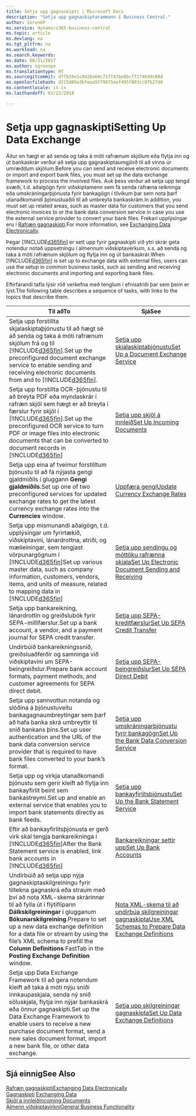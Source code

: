 ```yaml
---
title: Setja upp gagnaskipti | Microsoft Docs
description: "Setja upp gagnaskiptarammann í Business Central."
author: SorenGP
ms.service: dynamics365-business-central
ms.topic: article
ms.devlang: na
ms.tgt_pltfrm: na
ms.workload: na
ms.search.keywords: 
ms.date: 08/21/2017
ms.author: sgroespe
ms.translationtype: HT
ms.sourcegitcommit: d7fb34e1c9428a64c71ff47be8bcff174649c00d
ms.openlocfilehash: d215d89a3bfeaa5f79975eef495f003cc07b27d0
ms.contentlocale: is-is
ms.lasthandoff: 03/22/2018

---
```

# <a name="setting-up-data-exchange"></a><span data-ttu-id="4c378-103">Setja upp gagnaskipti</span><span class="sxs-lookup"><span data-stu-id="4c378-103">Setting Up Data Exchange</span></span>
<span data-ttu-id="4c378-104">Áður en hægt er að senda og taka á móti rafrænum skjölum eða flytja inn og út bankaskrár verður að setja upp gagnaskiptaumgjörð til að vinna úr umræddum skjölum.</span><span class="sxs-lookup"><span data-stu-id="4c378-104">Before you can send and receive electronic documents or import and export bank files, you must set up the data exchange framework to process the involved files.</span></span> <span data-ttu-id="4c378-105">Auk þess verður að setja upp tengd svæði, t.d. aðalgögn fyrir viðskiptamenn sem fá senda rafræna reikninga eða umskráningarþjónusta fyrir bankagögn í tilvikum þar sem nota þarf utanaðkomandi þjónustuaðili til að umbreyta bankaskrám.</span><span class="sxs-lookup"><span data-stu-id="4c378-105">In addition, you must set up related areas, such as master data for customers that you send electronic invoices to or the bank data conversion service in case you use the external service provider to convert your bank files.</span></span> <span data-ttu-id="4c378-106">Frekari upplýsingar eru í [Rafræn gagnaskipti](across-data-exchange.md).</span><span class="sxs-lookup"><span data-stu-id="4c378-106">For more information, see [Exchanging Data Electronically](across-data-exchange.md).</span></span>  

 <span data-ttu-id="4c378-107">Þegar [!INCLUDE[d365fin](includes/d365fin_md.md)] er sett upp fyrir gagnaskipti við ytri skrár geta notendur notað uppsetningu í almennum viðskiptaverkum, s.s. að senda og taka á móti rafrænum skjölum og flytja inn og út bankaskrár.</span><span class="sxs-lookup"><span data-stu-id="4c378-107">When [!INCLUDE[d365fin](includes/d365fin_md.md)] is set up to exchange data with external files, users can use the setup in common business tasks, such as sending and receiving electronic documents and importing and exporting bank files.</span></span>  

 <span data-ttu-id="4c378-108">Eftirfarandi tafla lýsir röð verkefna með tenglum í efnisatriði þar sem þeim er lýst.</span><span class="sxs-lookup"><span data-stu-id="4c378-108">The following table describes a sequence of tasks, with links to the topics that describe them.</span></span>  

|<span data-ttu-id="4c378-109">**Til að**</span><span class="sxs-lookup"><span data-stu-id="4c378-109">**To**</span></span>|<span data-ttu-id="4c378-110">**Sjá**</span><span class="sxs-lookup"><span data-stu-id="4c378-110">**See**</span></span>|  
|------------|-------------|  
|<span data-ttu-id="4c378-111">Setja upp forstillta skjalaskiptaþjónustu til að hægt sé að senda og taka á móti rafrænum skjölum frá og til [!INCLUDE[d365fin](includes/d365fin_md.md)].</span><span class="sxs-lookup"><span data-stu-id="4c378-111">Set up the preconfigured document exchange service to enable sending and receiving electronic documents from and to [!INCLUDE[d365fin](includes/d365fin_md.md)].</span></span>|[<span data-ttu-id="4c378-112">Setja upp skjalaskiptaþjónustu</span><span class="sxs-lookup"><span data-stu-id="4c378-112">Set Up a Document Exchange Service</span></span>](across-how-to-set-up-a-document-exchange-service.md)|  
|<span data-ttu-id="4c378-113">Setja upp forstillta OCR-þjónustu til að breyta PDF eða myndaskrár í rafræn skjöl sem hægt er að breyta í færslur fyrir skjöl í [!INCLUDE[d365fin](includes/d365fin_md.md)].</span><span class="sxs-lookup"><span data-stu-id="4c378-113">Set up the preconfigured OCR service to turn PDF or image files into electronic documents that can be converted to document records in [!INCLUDE[d365fin](includes/d365fin_md.md)]</span></span>|[<span data-ttu-id="4c378-114">Setja upp skjöl á innleið</span><span class="sxs-lookup"><span data-stu-id="4c378-114">Set Up Incoming Documents</span></span>](across-how-setup-income-documents.md)|  
|<span data-ttu-id="4c378-115">Setja upp eina af tveimur forstilltum þjónustu til að fá nýjasta gengi gjaldmiðils í gluggann **Gengi gjaldmiðils**.</span><span class="sxs-lookup"><span data-stu-id="4c378-115">Set up one of two preconfigured services for updated exchange rates to get the latest currency exchange rates into the **Currencies** window.</span></span>|[<span data-ttu-id="4c378-116">Uppfæra gengi</span><span class="sxs-lookup"><span data-stu-id="4c378-116">Update Currency Exchange Rates</span></span>](finance-how-update-currencies.md)|  
|<span data-ttu-id="4c378-117">Setja upp mismunandi aðalgögn, t.d. upplýsingar um fyrirtækið, viðskiptavini, lánardrottna, atriði, og mælieiningar, sem tengjast vörpunargögnum í [!INCLUDE[d365fin](includes/d365fin_md.md)]</span><span class="sxs-lookup"><span data-stu-id="4c378-117">Set up various master data, such as company information, customers, vendors, items, and units of measure, related to mapping data in [!INCLUDE[d365fin](includes/d365fin_md.md)]</span></span>|[<span data-ttu-id="4c378-118">Setja upp sendingu og móttöku rafrænna skjala</span><span class="sxs-lookup"><span data-stu-id="4c378-118">Set Up Electronic Document Sending and Receiving</span></span>](across-how-to-set-up-electronic-document-sending-and-receiving.md)|  
|<span data-ttu-id="4c378-119">Setja upp bankareikning, lánardrottin og greiðslubók fyrir SEPA-millifærslur.</span><span class="sxs-lookup"><span data-stu-id="4c378-119">Set up a bank account, a vendor, and a payment journal for SEPA credit transfer.</span></span>|[<span data-ttu-id="4c378-120">Setja upp SEPA-kreditfærslur</span><span class="sxs-lookup"><span data-stu-id="4c378-120">Set Up SEPA Credit Transfer</span></span>](finance-how-to-set-up-sepa-credit-transfer.md)|  
|<span data-ttu-id="4c378-121">Undirbúið bankareikningssnið, greiðsluaðferðir og samninga við viðskiptavini um SEPA-beingreiðslur.</span><span class="sxs-lookup"><span data-stu-id="4c378-121">Prepare bank account formats, payment methods, and customer agreements for SEPA direct debit.</span></span>|[<span data-ttu-id="4c378-122">Setja upp SEPA-beingreiðslur</span><span class="sxs-lookup"><span data-stu-id="4c378-122">Set Up SEPA Direct Debit</span></span>](finance-how-to-set-up-sepa-direct-debit.md)|  
|<span data-ttu-id="4c378-123">Setja upp sannvottun notanda og slóðina á þjónustuveitu bankagagnaumbreytingar sem þarf að hafa banka skrá umbreyttir til snið bankans þíns.</span><span class="sxs-lookup"><span data-stu-id="4c378-123">Set up user authentication and the URL of the bank data conversion service provider that is required to have bank files converted to your bank’s format.</span></span>|[<span data-ttu-id="4c378-124">Setja upp umskráningarþjónustu fyrir bankagögn</span><span class="sxs-lookup"><span data-stu-id="4c378-124">Set Up the Bank Data Conversion Service</span></span>](bank-how-setup-bank-data-conversion-service.md)|  
|<span data-ttu-id="4c378-125">Setja upp og virkja utanaðkomandi þjónustu sem gerir kleift að flytja inn bankayfirlit beint sem bankastreymi.</span><span class="sxs-lookup"><span data-stu-id="4c378-125">Set up and enable an external service that enables you to import bank statements directly as bank feeds.</span></span>|[<span data-ttu-id="4c378-126">Setja upp bankayfirlitsþjónustu</span><span class="sxs-lookup"><span data-stu-id="4c378-126">Set Up the Bank Statement Service</span></span>](bank-how-setup-bank-statement-service.md)|  
|<span data-ttu-id="4c378-127">Eftir að bankayfirlitsþjónusta er gerð virk skal tengja bankareikninga í [!INCLUDE[d365fin](includes/d365fin_md.md)]</span><span class="sxs-lookup"><span data-stu-id="4c378-127">After the Bank Statement service is enabled, link bank accounts in [!INCLUDE[d365fin](includes/d365fin_md.md)]</span></span>|[<span data-ttu-id="4c378-128">Bankareikningar settir upp</span><span class="sxs-lookup"><span data-stu-id="4c378-128">Set Up Bank Accounts</span></span>](bank-how-setup-bank-accounts.md)|  
|<span data-ttu-id="4c378-129">Undirbúið að setja upp nýja gagnaskiptaskilgreiningu fyrir tiltekna gagnaskrá eða straum með því að nota XML-skema skrárinnar til að fylla út í flýtiflipann **Dálkskilgreiningar** í glugganum **Bókunarskilgreining**.</span><span class="sxs-lookup"><span data-stu-id="4c378-129">Prepare to set up a new data exchange definition for a data file or stream by using the file’s XML schema to prefill the **Column Definitions** FastTab in the **Posting Exchange Definition** window.</span></span>|[<span data-ttu-id="4c378-130">Nota XML-skema til að undirbúa skilgreiningar gagnaskipta</span><span class="sxs-lookup"><span data-stu-id="4c378-130">Use XML Schemas to Prepare Data Exchange Definitions</span></span>](across-how-to-use-xml-schemas-to-prepare-data-exchange-definitions.md)|  
|<span data-ttu-id="4c378-131">Setja upp Data Exchange Framework til að gera notendum kleift að taka á móti nýju sniði innkaupaskjala, senda ný snið söluskjala, flytja inn nýjar bankaskrá eða önnur gagnaskipti.</span><span class="sxs-lookup"><span data-stu-id="4c378-131">Set up the Data Exchange Framework to enable users to receive a new purchase document format, send a new sales document format, import a new bank file, or other data exchange.</span></span>|[<span data-ttu-id="4c378-132">Setja upp skilgreiningar gagnaskipta</span><span class="sxs-lookup"><span data-stu-id="4c378-132">Set Up Data Exchange Definitions</span></span>](across-how-to-set-up-data-exchange-definitions.md)|  

## <a name="see-also"></a><span data-ttu-id="4c378-133">Sjá einnig</span><span class="sxs-lookup"><span data-stu-id="4c378-133">See Also</span></span>  
[<span data-ttu-id="4c378-134">Rafræn gagnaskipti</span><span class="sxs-lookup"><span data-stu-id="4c378-134">Exchanging Data Electronically</span></span>](across-data-exchange.md)  
<span data-ttu-id="4c378-135">[Gagnaskipti](across-exchange-data.md) </span><span class="sxs-lookup"><span data-stu-id="4c378-135">[Exchanging Data](across-exchange-data.md) </span></span>  
[<span data-ttu-id="4c378-136">Skjöl á innleið</span><span class="sxs-lookup"><span data-stu-id="4c378-136">Incoming Documents</span></span>](across-income-documents.md)  
[<span data-ttu-id="4c378-137">Almenn viðskiptavirkni</span><span class="sxs-lookup"><span data-stu-id="4c378-137">General Business Functionality</span></span>](ui-across-business-areas.md)  

